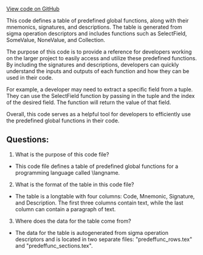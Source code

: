[View code on GitHub](sigmastate-interpreterhttps://github.com/ScorexFoundation/sigmastate-interpreter/docs/spec/appendix_primops.tex)

This code defines a table of predefined global functions, along with their mnemonics, signatures, and descriptions. The table is generated from sigma operation descriptors and includes functions such as SelectField, SomeValue, NoneValue, and Collection. 

The purpose of this code is to provide a reference for developers working on the larger project to easily access and utilize these predefined functions. By including the signatures and descriptions, developers can quickly understand the inputs and outputs of each function and how they can be used in their code. 

For example, a developer may need to extract a specific field from a tuple. They can use the SelectField function by passing in the tuple and the index of the desired field. The function will return the value of that field. 

Overall, this code serves as a helpful tool for developers to efficiently use the predefined global functions in their code.
## Questions: 
 1. What is the purpose of this code file?
- This code file defines a table of predefined global functions for a programming language called \langname.

2. What is the format of the table in this code file?
- The table is a longtable with four columns: Code, Mnemonic, Signature, and Description. The first three columns contain text, while the last column can contain a paragraph of text.

3. Where does the data for the table come from?
- The data for the table is autogenerated from sigma operation descriptors and is located in two separate files: "predeffunc_rows.tex" and "predeffunc_sections.tex".